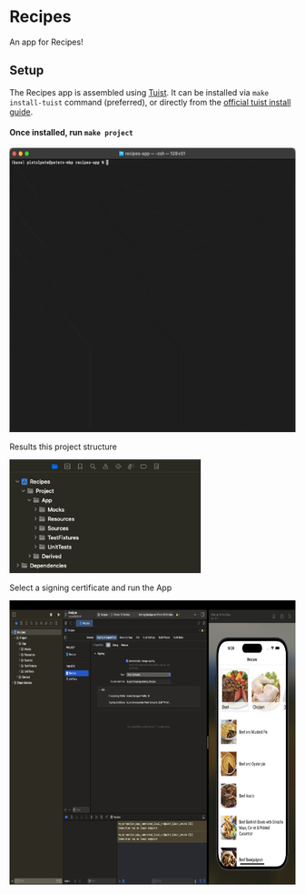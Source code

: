 # Recipes
An app for Recipes!

## Setup
The Recipes app is assembled using [Tuist](https://tuist.io/). It can be installed via `make install-tuist` command (preferred), or directly from the [ official tuist install guide](https://docs.tuist.io/guides/quick-start/install-tuist).

#### Once installed, run `make project`

<img src="docs/resources/make-recipe-project.gif" alt="`make project` demo" height="500">

Results this project structure

<img src="docs/resources/project-structure.png" alt="`Project Structure" height="200">

Select a signing certificate and run the App

<img src="docs/resources/signing-team.png" alt="Signing Team" height="500">
